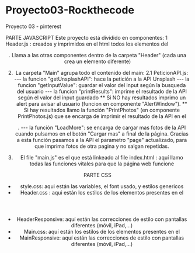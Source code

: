# Proyecto03-Rockthecode

Proyecto 03 - pinterest

PARTE JAVASCRIPT
Este proyecto está dividido en componentes:
1 Header.js : creados y imprimidos en el html todos los elementos del <header>. Llama a las otras componentes dentro de la carpeta "Header" (cada una crea un elemento diferente)

2. La carpeta "Main" agrupa todo el contenido del main:
   2.1 PeticionAPI.js:
   --- la funcion "getUnsplashAPI": hace la petición a la API Unsplash
   --- la funcion "getInputValue": guardar el valor del input según la busqueda del usuario
   --- la funcion "printResults": imprime el resultado de la API según el valor del input guardado
   ** Si NO hay resultados imprimo un alert para avisar al usuario (funcion en componente "AlertWindow").
   ** Si hay resultados llamo la función "PrintPhotos" (en componente PrintPhotos.js) que se encarga de imprimir el resultado de la API en el <main>.
   --- la función "LoadMore": se encarga de cargar mas fotos de la API cuando pulsamos en el botón "Cargar mas" a final de la página. Gracias a esta función pasamos a la API el parametro "page" actualizado, para que imprima fotos de otra pagina y no salgan repetidas.

3. El file "main.js" es el que está linkeado al file index.html : aquí llamo todas las funciones vitales para que la página web funcione

PARTE CSS

- style.css: aqui están las variables, el font usado, y estilos genericos
- Header.css : aqui están los estilos de los elementos presentes en el <header>
- HeaderResponsive: aquí están las correcciones de estilo con pantallas diferentes (móvil, iPad,...)
- Main.css: aquí están los estilos de los elementos presentes en el <main>
- MainResponsive: aquí están las correcciones de estilo con pantallas diferentes (móvil, iPad,...)
